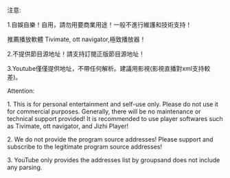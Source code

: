 注意:

1.自娛自樂！自用，請勿用要商業用途！一般不進行維護和技術支持！

推薦播放軟體 Tivimate, ott navigator,極致播放器！

2.不提供節目源地址！請支持訂閱正版節目源地址！

3.Youtube僅僅提供地址，不帶任何解析。建議用影視(影視直播對xml支持較差)。

Attention:
 
1. This is for personal entertainment and self-use only. Please do not use it for commercial purposes. Generally, there will be no maintenance or technical support provided!
It is recommended to use player softwares such as Tivimate, ott navigator, and Jizhi Player!
 
2. We do not provide the program source addresses! Please support and subscribe to the legitimate program source addresses!
 
3. YouTube only provides the addresses list by groupsand does not include any parsing.

